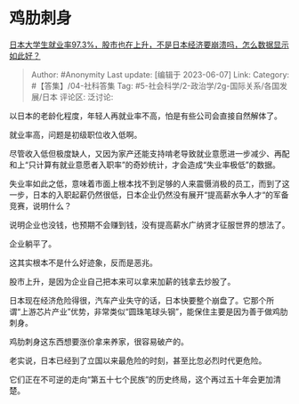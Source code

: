 # 鸡肋刺身
[日本大学生就业率97.3%，股市也在上升，不是日本经济要崩溃吗，怎么数据显示如此好？](https://www.zhihu.com/question/604528939/answer/3062154627)

> Author: #Anonymity
> Last update: [编辑于 2023-06-07]
> Link:
> Category: #【答集】/04-社科答集
> Tag: #5-社会科学/2-政治学/2g-国际关系/各国发展/日本
> 评论区:
> 泛讨论:

以日本的老龄化程度，年轻人再就业率不高，怕是有些公司会直接自然解体了。

就业率高，问题是初级职位收入低啊。

尽管收入低但极度缺人，又因为家产还能支持啃老导致就业意愿进一步减少、再配和上“只计算有就业意愿者入职率”的奇妙统计，才会造成“失业率极低”的数据。

失业率如此之低，意味着市面上根本找不到足够的人来震慑消极的员工，而到了这一步，日本的入职起薪仍然很低，日本企业仍然没有展开“提高薪水争人才“的军备竞赛，说明什么？

说明企业也没钱，也预期不会赚到钱，没有提高薪水广纳贤才征服世界的想法了。

企业躺平了。

这其实根本不是什么好迹象，反而是恶兆。

股市上升，是因为企业自己把本来可以拿来加薪的钱拿去炒股了。

日本现在经济危险得很，汽车产业失守的话，日本快要整个崩盘了。它那个所谓“上游芯片产业”优势，非常类似“圆珠笔球头钢”，能保住主要是因为善于做鸡肋刺身。

鸡肋刺身这东西想要涨价拿来养家，很容易破产的。

老实说，日本已经到了立国以来最危险的时刻，甚至比忽必烈时代更危险。

它们正在不可逆的走向“第五十七个民族”的历史终局，这个再过五十年会更加清楚。
